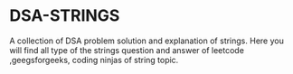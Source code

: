 # DSA-STRINGS
A collection of DSA problem solution and explanation of strings.  Here you will find all type of the strings question and answer of leetcode ,geegsforgeeks, coding ninjas of string topic.
